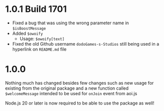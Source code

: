 # 1.0.1 Build 1701
* Fixed a bug that was using the wrong parameter name in `$isBoostMessage`
* Added `$owoify`
  * Usage: `$owoify[text]`
* Fixed the old Github username `dodoGames-s-Studios` still being used in a hyperlink on `README.md` file


# 1.0.0
Nothing much has changed besides few changes such as new usage for existing from the original package and a new function called `$welcomeMessage` intended to be used for `onJoin` event from aoi.js

Node.js 20 or later is now required to be able to use the package as well!
